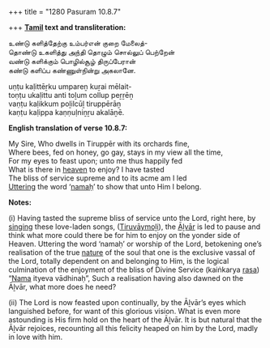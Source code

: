 +++
title = "1280 Pasuram 10.8.7"

+++
**[Tamil](/definition/tamil#history "show Tamil definitions") text and transliteration:**

உண்டு களித்தேற்கு உம்பர்என் குறை மேலைத்-  
தொண்டு உகளித்து அந்தி தொழும் சொல்லுப் பெற்றேன்  
வண்டு களிக்கும் பொழில்சூழ் திருப்பேரான்  
கண்டு களிப்ப கண்ணுள்நின்று அகலானே.

uṇṭu kaḷittēṟku umpareṉ kuṟai mēlait-  
toṇṭu ukaḷittu anti toḻum collup peṟṟēṉ  
vaṇṭu kaḷikkum poḻilcūḻ tiruppērāṉ  
kaṇṭu kaḷippa kaṇṇuḷniṉṟu akalāṉē.

**English translation of verse 10.8.7:**

My Sire, Who dwells in Tiruppēr with its orchards fine,  
Where bees, fed on honey, go gay, stays in my view all the time,  
For my eyes to feast upon; unto me thus happily fed  
What is there in [heaven](/definition/heaven#history "show heaven definitions") to enjoy? I have tasted  
The bliss of service supreme and to its acme am I led  
[Uttering](/definition/uttering#history "show Uttering definitions") the word ‘[namaḥ](/definition/nama#vaishnavism "show namaḥ definitions")’ to show that unto Him I belong.

**Notes:**

\(i\) Having tasted the supreme bliss of service unto the Lord, right here, by [singing](/definition/singing#history "show singing definitions") these love-laden songs, ([Tiruvāymoḻi](/definition/tiruvaymoli#vaishnavism "show Tiruvāymoḻi definitions")), the [Āḻvār](/definition/aḻvar#vaishnavism "show Āḻvār definitions") is led to pause and think what more could there be for him to enjoy on the yonder side of Heaven. Uttering the word ‘namaḥ’ or worship of the Lord, betokening one’s realisation of the true [nature](/definition/nature#history "show nature definitions") of the soul that one is the exclusive vassal of the Lord, totally dependent on and belonging to Him, is the logical culmination of the enjoyment of the bliss of Divine Service (kaiṅkarya [rasa](/definition/rasa#vaishnavism "show rasa definitions")) “[Nama](/definition/nama#vaishnavism "show Nama definitions") ityeva vādhinaḥ”, Such a realisation having also dawned on the Āḻvār, what more does he need?

\(ii\) The Lord is now feasted upon continually, by the Āḻvār’s eyes which languished before, for want of this glorious vision. What is even more astounding is His firm hold on the heart of the Āḻvār. It is but natural that the Āḻvār rejoices, recounting all this felicity heaped on him by the Lord, madly in love with him.


